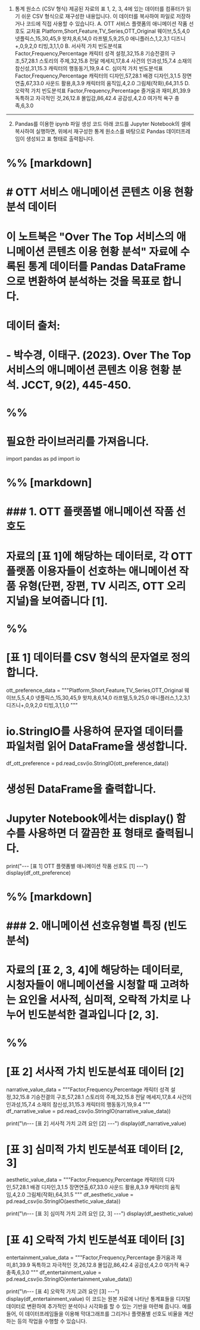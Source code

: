 1. 통계 원소스 (CSV 형식)
제공된 자료의 표 1, 2, 3, 4에 있는 데이터를 컴퓨터가 읽기 쉬운 CSV 형식으로 재구성한 내용입니다. 이 데이터를 복사하여 파일로 저장하거나 코드에 직접 사용할 수 있습니다.
A. OTT 서비스 플랫폼의 애니메이션 작품 선호도 교차표
Platform,Short,Feature,TV_Series,OTT_Original
웨이브,5,5,4,0
넷플릭스,15,30,45,9
왓챠,8,6,14,0
라프텔,5,9,25,0
애니플러스,1,2,3,1
디즈니+,0,9,2,0
티빙,3,1,1,0
B. 서사적 가치 빈도분석표
Factor,Frequency,Percentage
캐릭터 성격 설정,32,15.8
기승전결의 구조,57,28.1
스토리의 주제,32,15.8
전달 메세지,17,8.4
사건의 인과성,15,7.4
소재의 참신성,31,15.3
캐릭터의 행동동기,19,9.4
C. 심미적 가치 빈도분석표
Factor,Frequency,Percentage
캐릭터의 디자인,57,28.1
배경 디자인,3,1.5
장면연출,67,33.0
사운드 활용,8,3.9
캐릭터의 움직임,4,2.0
그림체(작화),64,31.5
D. 오락적 가치 빈도분석표
Factor,Frequency,Percentage
즐거움과 재미,81,39.9
독특하고 자극적인 것,26,12.8
몰입감,86,42.4
공감성,4,2.0
여가적 욕구 충족,6,3.0

--------------------------------------------------------------------------------
2. Pandas를 이용한 ipynb 파일 생성 코드
아래 코드를 Jupyter Notebook의 셀에 복사하여 실행하면, 위에서 재구성한 통계 원소스를 바탕으로 Pandas 데이터프레임이 생성되고 표 형태로 출력됩니다.
# %% [markdown]
# # OTT 서비스 애니메이션 콘텐츠 이용 현황 분석 데이터
# 
# 이 노트북은 "Over The Top 서비스의 애니메이션 콘텐츠 이용 현황 분석" 자료에 수록된 통계 데이터를 Pandas DataFrame으로 변환하여 분석하는 것을 목표로 합니다.
# 
# 데이터 출처:
# - 박수경, 이태구. (2023). Over The Top 서비스의 애니메이션 콘텐츠 이용 현황 분석. JCCT, 9(2), 445-450.

# %%
# 필요한 라이브러리를 가져옵니다.
import pandas as pd
import io

# %% [markdown]
# ### 1. OTT 플랫폼별 애니메이션 작품 선호도
# 
# 자료의 [표 1]에 해당하는 데이터로, 각 OTT 플랫폼 이용자들이 선호하는 애니메이션 작품 유형(단편, 장편, TV 시리즈, OTT 오리지널)을 보여줍니다 [1].

# %%
# [표 1] 데이터를 CSV 형식의 문자열로 정의합니다.
ott_preference_data = """Platform,Short,Feature,TV_Series,OTT_Original
웨이브,5,5,4,0
넷플릭스,15,30,45,9
왓챠,8,6,14,0
라프텔,5,9,25,0
애니플러스,1,2,3,1
디즈니+,0,9,2,0
티빙,3,1,1,0
"""

# io.StringIO를 사용하여 문자열 데이터를 파일처럼 읽어 DataFrame을 생성합니다.
df_ott_preference = pd.read_csv(io.StringIO(ott_preference_data))

# 생성된 DataFrame을 출력합니다.
# Jupyter Notebook에서는 display() 함수를 사용하면 더 깔끔한 표 형태로 출력됩니다.
print("--- [표 1] OTT 플랫폼별 애니메이션 작품 선호도 [1] ---")
display(df_ott_preference)

# %% [markdown]
# ### 2. 애니메이션 선호유형별 특징 (빈도분석)
# 
# 자료의 [표 2, 3, 4]에 해당하는 데이터로, 시청자들이 애니메이션을 시청할 때 고려하는 요인을 서사적, 심미적, 오락적 가치로 나누어 빈도분석한 결과입니다 [2, 3].

# %%
# [표 2] 서사적 가치 빈도분석표 데이터 [2]
narrative_value_data = """Factor,Frequency,Percentage
캐릭터 성격 설정,32,15.8
기승전결의 구조,57,28.1
스토리의 주제,32,15.8
전달 메세지,17,8.4
사건의 인과성,15,7.4
소재의 참신성,31,15.3
캐릭터의 행동동기,19,9.4
"""
df_narrative_value = pd.read_csv(io.StringIO(narrative_value_data))

print("\n--- [표 2] 서사적 가치 고려 요인 [2] ---")
display(df_narrative_value)


# [표 3] 심미적 가치 빈도분석표 데이터 [2, 3]
aesthetic_value_data = """Factor,Frequency,Percentage
캐릭터의 디자인,57,28.1
배경 디자인,3,1.5
장면연출,67,33.0
사운드 활용,8,3.9
캐릭터의 움직임,4,2.0
그림체(작화),64,31.5
"""
df_aesthetic_value = pd.read_csv(io.StringIO(aesthetic_value_data))

print("\n--- [표 3] 심미적 가치 고려 요인 [2, 3] ---")
display(df_aesthetic_value)


# [표 4] 오락적 가치 빈도분석표 데이터 [3]
entertainment_value_data = """Factor,Frequency,Percentage
즐거움과 재미,81,39.9
독특하고 자극적인 것,26,12.8
몰입감,86,42.4
공감성,4,2.0
여가적 욕구 충족,6,3.0
"""
df_entertainment_value = pd.read_csv(io.StringIO(entertainment_value_data))

print("\n--- [표 4] 오락적 가치 고려 요인 [3] ---")
display(df_entertainment_value)
이 코드는 원본 자료에 나타난 통계표들을 디지털 데이터로 변환하여 추가적인 분석이나 시각화를 할 수 있는 기반을 마련해 줍니다. 예를 들어, 이 데이터프레임들을 이용해 막대그래프를 그리거나 플랫폼별 선호도 비율을 계산하는 등의 작업을 수행할 수 있습니다.